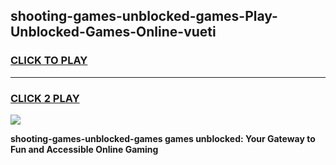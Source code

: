 
## shooting-games-unblocked-games-Play-Unblocked-Games-Online-vueti
<h3>
<a href="https://premium76.site?title=shooting-games-unblocked-games&ref=24A">CLICK TO PLAY</a></h3>
<hr>

<h3>
<a href="https://premium76.site?title=shooting-games-unblocked-games&ref=24A">CLICK 2 PLAY</a>
  
</h3>

<a href="https://premium76.site?title=shooting-games-unblocked-games&ref=24A"><img src="https://clearcache.store/games.png"></a>


**shooting-games-unblocked-games games unblocked: Your Gateway to Fun and Accessible Online Gaming**
